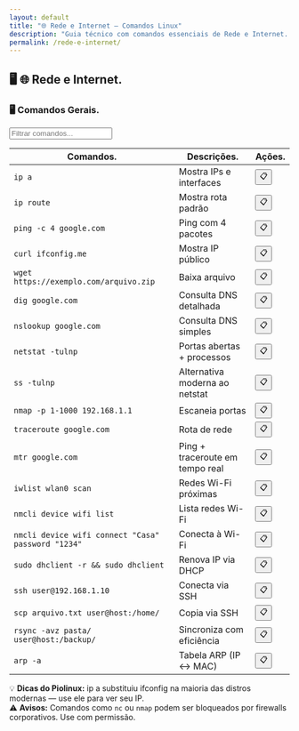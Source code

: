 ```yaml
---
layout: default
title: "🌐 Rede e Internet — Comandos Linux"
description: "Guia técnico com comandos essenciais de Rede e Internet. Copie, cole e use direto no terminal. Organizado por rede e internet."
permalink: /rede-e-internet/
---
```








<section>


<h2>🖥 🌐 Rede e Internet. </h2>


<h3>🖥 Comandos Gerais. </h3>


<input type="text" oninput="filtrarLinhas(this.value)" placeholder="Filtrar comandos...">
<script>
function filtrarLinhas(termo) {
  const linhas = document.querySelectorAll('tbody tr');
  linhas.forEach(linha => {
    linha.style.display = linha.textContent.toLowerCase().includes(termo.toLowerCase()) ? '' : 'none';
  });
}
</script>



<div class="table-container">
<table class="evergreen-table">
  <thead>
    <tr>
      <th>Comandos.</th>
      <th>Descrições.</th>
      <th>Ações.</th>
    </tr>
  </thead>
  <tbody>
    <tr>
      <td data-label="Comando"><code>ip a</code></td>
      <td data-label="Descrição">Mostra IPs e interfaces</td>
      <td data-label="Ação"><button class="copy-btn" data-command="ip a">📋</button></td>
    </tr>
    <tr>
      <td data-label="Comando"><code>ip route</code></td>
      <td data-label="Descrição">Mostra rota padrão</td>
      <td data-label="Ação"><button class="copy-btn" data-command="ip route">📋</button></td>
    </tr>
    <tr>
      <td data-label="Comando"><code>ping -c 4 google.com</code></td>
      <td data-label="Descrição">Ping com 4 pacotes</td>
      <td data-label="Ação"><button class="copy-btn" data-command="ping -c 4 google.com">📋</button></td>
    </tr>
    <tr>
      <td data-label="Comando"><code>curl ifconfig.me</code></td>
      <td data-label="Descrição">Mostra IP público</td>
      <td data-label="Ação"><button class="copy-btn" data-command="curl ifconfig.me">📋</button></td>
    </tr>
    <tr>
      <td data-label="Comando"><code>wget https://exemplo.com/arquivo.zip</code></td>
      <td data-label="Descrição">Baixa arquivo</td>
      <td data-label="Ação"><button class="copy-btn" data-command="wget https://exemplo.com/arquivo.zip">📋</button></td>
    </tr>
    <tr>
      <td data-label="Comando"><code>dig google.com</code></td>
      <td data-label="Descrição">Consulta DNS detalhada</td>
      <td data-label="Ação"><button class="copy-btn" data-command="dig google.com">📋</button></td>
    </tr>
    <tr>
      <td data-label="Comando"><code>nslookup google.com</code></td>
      <td data-label="Descrição">Consulta DNS simples</td>
      <td data-label="Ação"><button class="copy-btn" data-command="nslookup google.com">📋</button></td>
    </tr>
    <tr>
      <td data-label="Comando"><code>netstat -tulnp</code></td>
      <td data-label="Descrição">Portas abertas + processos</td>
      <td data-label="Ação"><button class="copy-btn" data-command="netstat -tulnp">📋</button></td>
    </tr>
    <tr>
      <td data-label="Comando"><code>ss -tulnp</code></td>
      <td data-label="Descrição">Alternativa moderna ao netstat</td>
      <td data-label="Ação"><button class="copy-btn" data-command="ss -tulnp">📋</button></td>
    </tr>
    <tr>
      <td data-label="Comando"><code>nmap -p 1-1000 192.168.1.1</code></td>
      <td data-label="Descrição">Escaneia portas</td>
      <td data-label="Ação"><button class="copy-btn" data-command="nmap -p 1-1000 192.168.1.1">📋</button></td>
    </tr>
    <tr>
      <td data-label="Comando"><code>traceroute google.com</code></td>
      <td data-label="Descrição">Rota de rede</td>
      <td data-label="Ação"><button class="copy-btn" data-command="traceroute google.com">📋</button></td>
    </tr>
    <tr>
      <td data-label="Comando"><code>mtr google.com</code></td>
      <td data-label="Descrição">Ping + traceroute em tempo real</td>
      <td data-label="Ação"><button class="copy-btn" data-command="mtr google.com">📋</button></td>
    </tr>
    <tr>
      <td data-label="Comando"><code>iwlist wlan0 scan</code></td>
      <td data-label="Descrição">Redes Wi-Fi próximas</td>
      <td data-label="Ação"><button class="copy-btn" data-command="iwlist wlan0 scan">📋</button></td>
    </tr>
    <tr>
      <td data-label="Comando"><code>nmcli device wifi list</code></td>
      <td data-label="Descrição">Lista redes Wi-Fi</td>
      <td data-label="Ação"><button class="copy-btn" data-command="nmcli device wifi list">📋</button></td>
    </tr>
    <tr>
      <td data-label="Comando"><code>nmcli device wifi connect "Casa" password "1234"</code></td>
      <td data-label="Descrição">Conecta à Wi-Fi</td>
      <td data-label="Ação"><button class="copy-btn" data-command="nmcli device wifi connect &quot;Casa&quot; password &quot;1234&quot;">📋</button></td>
    </tr>
    <tr>
      <td data-label="Comando"><code>sudo dhclient -r && sudo dhclient</code></td>
      <td data-label="Descrição">Renova IP via DHCP</td>
      <td data-label="Ação"><button class="copy-btn" data-command="sudo dhclient -r && sudo dhclient">📋</button></td>
    </tr>
    <tr>
      <td data-label="Comando"><code>ssh user@192.168.1.10</code></td>
      <td data-label="Descrição">Conecta via SSH</td>
      <td data-label="Ação"><button class="copy-btn" data-command="ssh user@192.168.1.10">📋</button></td>
    </tr>
    <tr>
      <td data-label="Comando"><code>scp arquivo.txt user@host:/home/</code></td>
      <td data-label="Descrição">Copia via SSH</td>
      <td data-label="Ação"><button class="copy-btn" data-command="scp arquivo.txt user@host:/home/">📋</button></td>
    </tr>
    <tr>
      <td data-label="Comando"><code>rsync -avz pasta/ user@host:/backup/</code></td>
      <td data-label="Descrição">Sincroniza com eficiência</td>
      <td data-label="Ação"><button class="copy-btn" data-command="rsync -avz pasta/ user@host:/backup/">📋</button></td>
    </tr>
    <tr>
      <td data-label="Comando"><code>arp -a</code></td>
      <td data-label="Descrição">Tabela ARP (IP ↔ MAC)</td>
      <td data-label="Ação"><button class="copy-btn" data-command="arp -a">📋</button></td>
    </tr>
  </tbody>
</table>
</div>







<div class="dica-final">
  💡 <strong>Dicas do Piolinux:</strong> ip a substituiu ifconfig na maioria das distros modernas — use ele para ver seu IP.
</div>
<div class="aviso-final">
  ⚠️ <strong>Avisos:</strong> Comandos como <code>nc</code> ou <code>nmap</code> podem ser bloqueados por firewalls corporativos. Use com permissão.

</div>





</section>
